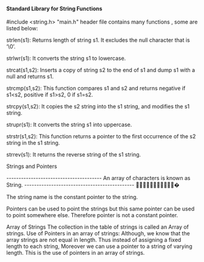 #### Standard Library for String Functions

#include <string.h> "main.h"  header file contains many functions , some are listed below:


strlen(s1): Returns length of string s1. It excludes the null character that is ‘\0’.

strlwr(s1): It converts the string s1 to lowercase.

strcat(s1,s2): Inserts a copy of string s2 to the end of s1 and dump s1 with a null and returns s1.

strcmp(s1,s2): This function compares s1 and s2 and returns negative if s1<s2, positive if s1>s2, 0 if s1=s2.

strcpy(s1,s2): It copies the s2 string into the s1 string, and modifies the s1 string.

strupr(s1): It converts the string s1 into uppercase.

strstr(s1,s2): This function returns a pointer to the first occurrence of the s2 string in the s1 string.

strrev(s1): It returns the reverse string of the s1 string.

Strings and Pointers

 --------------------------------------- An array of characters is known as String. ---------------------------------------------
🎰🎰🎰🎰🎰🎰🎰🎰🎰🎰🎰�

The string name is the constant pointer to the string.

Pointers can be used to point the strings but this same pointer can be used to point somewhere else. Therefore pointer is not a constant pointer.

Array of Strings
The collection in the table of strings is called an Array of strings.
Use of Pointers in an array of strings: Although, we know that the array strings are not equal in length. Thus instead of assigning a fixed length to each string, Moreover we can  use a pointer to a string of varying length. This is the use of pointers in an array of strings.




